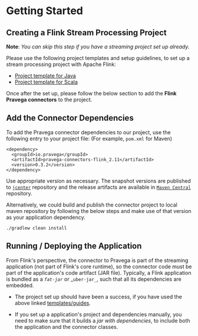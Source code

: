 <!--
Copyright (c) 2017 Dell Inc., or its subsidiaries. All Rights Reserved.

Licensed under the Apache License, Version 2.0 (the "License");
you may not use this file except in compliance with the License.
You may obtain a copy of the License at

    http://www.apache.org/licenses/LICENSE-2.0
-->

# Getting Started
## Creating a Flink Stream Processing Project

**Note**: _You can skip this step if you have a streaming project set up already._

Please use the following project templates and setup guidelines, to set up a stream processing project with Apache Flink:

  - [Project template for Java](https://ci.apache.org/projects/flink/flink-docs-stable/quickstart/java_api_quickstart.html)
  - [Project template for Scala](https://ci.apache.org/projects/flink/flink-docs-release-1.6/quickstart/scala_api_quickstart.html)

Once after the set up, please follow the below section to add the **Flink Pravega connectors** to the project.

## Add the Connector Dependencies

To add the Pravega connector dependencies to our project, use the following entry to your project file: (For example, `pom.xml` for Maven)

```
<dependency>
  <groupId>io.pravega</groupId>
  <artifactId>pravega-connectors-flink_2.11</artifactId>
  <version>0.3.2</version>
</dependency>
```

Use appropriate version as necessary. The snapshot versions are published to [`jcenter`](https://oss.jfrog.org/artifactory/jfrog-dependencies/io/pravega/pravega-connectors-flink_2.11/) repository and the release artifacts are available in [`Maven Central`](https://mvnrepository.com/artifact/io.pravega/pravega-connectors-flink_2.11) repository.

Alternatively, we could build and publish the connector project to local maven repository by following the below steps and make use of that version as your application dependency.

```
./gradlew clean install
```

## Running / Deploying the Application

From Flink's perspective, the connector to Pravega is part of the streaming application (not part of Flink's core runtime), so the connector code must be part of the application's code artifact (JAR file). Typically, a Flink application is bundled as a _`fat-jar`_ or _`uber-jar_`, such that all its dependencies are embedded.

 - The project set up should have been a success, if you have used the above linked [templates/guides](#creating-a-flink-stream-processing-project).

 - If you set up a application's project and dependencies manually, you need to make sure that it builds a _jar with dependencies_, to include both the application and the connector classes.
